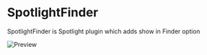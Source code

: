 SpotlightFinder
===============

SpotlightFinder is Spotlight plugin which adds show in Finder option

![Preview](https://raw.githubusercontent.com/jcavar/SpotlightFinder/master/preview.gif)
